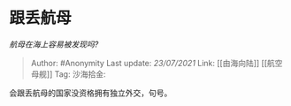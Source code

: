 # 跟丢航母
*航母在海上容易被发现吗?*

> Author: #Anonymity
> Last update: *23/07/2021*
> Link: [[由海向陆]] [[航空母舰]]
> Tag:
> 沙海拾金:

会跟丢航母的国家没资格拥有独立外交，句号。
